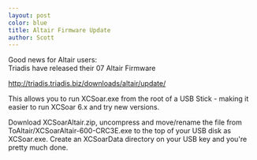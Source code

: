 ```yaml
---
layout: post
color: blue
title: Altair Firmware Update
author: Scott
---
```

Good news for Altair users:  
Triadis have released their 07 Altair Firmware

<http://triadis.triadis.biz/downloads/altair/update/>

This allows you to run XCSoar.exe from the root of a USB Stick - making it 
easier to run XCSoar 6.x and try new versions.

Download XCSoarAltair.zip, uncompress and move/rename the file from 
ToAltair/XCSoarAltair-600-CRC3E.exe to the top of your USB disk as XCSoar.exe.
Create an XCSoarData directory on your USB key and you're pretty much done.
